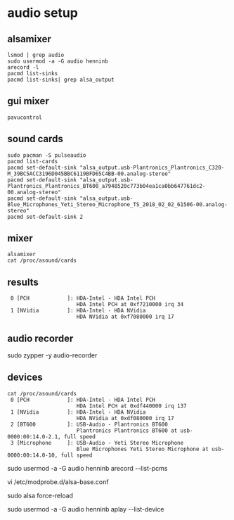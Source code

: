 # audio setup

## alsamixer
```
lsmod | grep audio
sudo usermod -a -G audio henninb
arecord -l
pacmd list-sinks
pacmd list-sinks| grep alsa_output
```

## gui mixer
```
pavucontrol
```

## sound cards
```
sudo pacman -S pulseaudio
pacmd list-cards
pacmd set-default-sink "alsa_output.usb-Plantronics_Plantronics_C320-M_39BC5ACC3196D045BBC6119BFD65C4BB-00.analog-stereo"
pacmd set-default-sink "alsa_output.usb-Plantronics_Plantronics_BT600_a7948520c773b04ea1ca0bb647761dc2-00.analog-stereo"
pacmd set-default-sink "alsa_output.usb-Blue_Microphones_Yeti_Stereo_Microphone_TS_2018_02_02_61506-00.analog-stereo"
pacmd set-default-sink 2
```

## mixer
```
alsamixer
cat /proc/asound/cards
```

## results
```
 0 [PCH            ]: HDA-Intel - HDA Intel PCH
                      HDA Intel PCH at 0xf7210000 irq 34
 1 [NVidia         ]: HDA-Intel - HDA NVidia
                      HDA NVidia at 0xf7080000 irq 17
```

## audio recorder
sudo zypper -y audio-recorder


## devices
```
cat /proc/asound/cards
 0 [PCH            ]: HDA-Intel - HDA Intel PCH
                      HDA Intel PCH at 0xdf440000 irq 137
 1 [NVidia         ]: HDA-Intel - HDA NVidia
                      HDA NVidia at 0xdf080000 irq 17
 2 [BT600          ]: USB-Audio - Plantronics BT600
                      Plantronics Plantronics BT600 at usb-0000:00:14.0-2.1, full speed
 3 [Microphone     ]: USB-Audio - Yeti Stereo Microphone
                      Blue Microphones Yeti Stereo Microphone at usb-0000:00:14.0-10, full speed
```

sudo usermod -a -G audio henninb
arecord --list-pcms

vi /etc/modprobe.d/alsa-base.conf

sudo alsa force-reload

sudo usermod -a -G audio henninb
aplay --list-device
